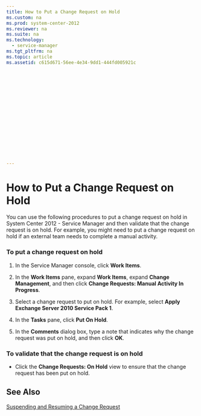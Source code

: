 ```yaml
---
title: How to Put a Change Request on Hold
ms.custom: na
ms.prod: system-center-2012
ms.reviewer: na
ms.suite: na
ms.technology: 
  - service-manager
ms.tgt_pltfrm: na
ms.topic: article
ms.assetid: c615d671-56ee-4e34-9dd1-444fd005921c


















---
```

# How to Put a Change Request on Hold
You can use the following procedures to put a change request on hold in System Center 2012 - Service Manager and then validate that the change request is on hold. For example, you might need to put a change request on hold if an external team needs to complete a manual activity.  
  
### To put a change request on hold  
  
1.  In the Service Manager console, click **Work Items**.  
  
2.  In the **Work Items** pane, expand **Work Items**, expand **Change Management**, and then click **Change Requests: Manual Activity In Progress**.  
  
3.  Select a change request to put on hold. For example, select **Apply Exchange Server 2010 Service Pack 1**.  
  
4.  In the **Tasks** pane, click **Put On Hold**.  
  
5.  In the **Comments** dialog box, type a note that indicates why the change request was put on hold, and then click **OK**.  
  
### To validate that the change request is on hold  
  
-   Click the **Change Requests: On Hold** view to ensure that the change request has been put on hold.  
  
## See Also  
 [Suspending and Resuming a Change Request](../../../sm/manage/operate/Suspending-and-Resuming-a-Change-Request.md)
